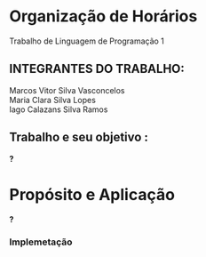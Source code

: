 # Organização de Horários
Trabalho de Linguagem de Programação 1
## INTEGRANTES DO TRABALHO:
Marcos Vitor Silva Vasconcelos <br>
Maria Clara Silva Lopes <br>
Iago Calazans Silva Ramos <br>
## Trabalho e seu objetivo <b>:
?
# Propósito e Aplicação
?
### Implemetação 
